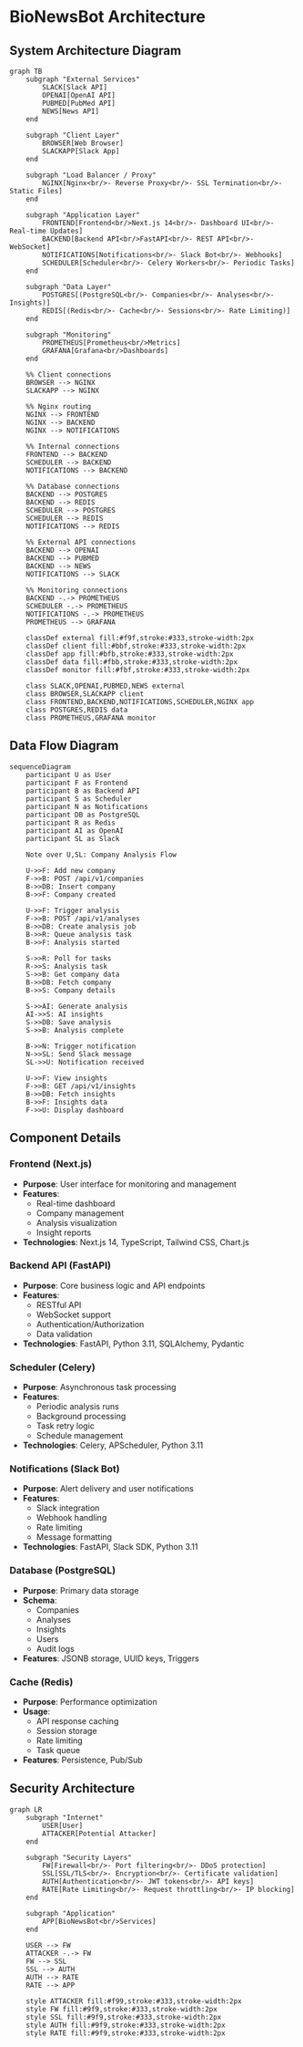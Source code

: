 # BioNewsBot Architecture

## System Architecture Diagram

```mermaid
graph TB
    subgraph "External Services"
        SLACK[Slack API]
        OPENAI[OpenAI API]
        PUBMED[PubMed API]
        NEWS[News API]
    end

    subgraph "Client Layer"
        BROWSER[Web Browser]
        SLACKAPP[Slack App]
    end

    subgraph "Load Balancer / Proxy"
        NGINX[Nginx<br/>- Reverse Proxy<br/>- SSL Termination<br/>- Static Files]
    end

    subgraph "Application Layer"
        FRONTEND[Frontend<br/>Next.js 14<br/>- Dashboard UI<br/>- Real-time Updates]
        BACKEND[Backend API<br/>FastAPI<br/>- REST API<br/>- WebSocket]
        NOTIFICATIONS[Notifications<br/>- Slack Bot<br/>- Webhooks]
        SCHEDULER[Scheduler<br/>- Celery Workers<br/>- Periodic Tasks]
    end

    subgraph "Data Layer"
        POSTGRES[(PostgreSQL<br/>- Companies<br/>- Analyses<br/>- Insights)]
        REDIS[(Redis<br/>- Cache<br/>- Sessions<br/>- Rate Limiting)]
    end

    subgraph "Monitoring"
        PROMETHEUS[Prometheus<br/>Metrics]
        GRAFANA[Grafana<br/>Dashboards]
    end

    %% Client connections
    BROWSER --> NGINX
    SLACKAPP --> NGINX

    %% Nginx routing
    NGINX --> FRONTEND
    NGINX --> BACKEND
    NGINX --> NOTIFICATIONS

    %% Internal connections
    FRONTEND --> BACKEND
    SCHEDULER --> BACKEND
    NOTIFICATIONS --> BACKEND

    %% Database connections
    BACKEND --> POSTGRES
    BACKEND --> REDIS
    SCHEDULER --> POSTGRES
    SCHEDULER --> REDIS
    NOTIFICATIONS --> REDIS

    %% External API connections
    BACKEND --> OPENAI
    BACKEND --> PUBMED
    BACKEND --> NEWS
    NOTIFICATIONS --> SLACK

    %% Monitoring connections
    BACKEND -.-> PROMETHEUS
    SCHEDULER -.-> PROMETHEUS
    NOTIFICATIONS -.-> PROMETHEUS
    PROMETHEUS --> GRAFANA

    classDef external fill:#f9f,stroke:#333,stroke-width:2px
    classDef client fill:#bbf,stroke:#333,stroke-width:2px
    classDef app fill:#bfb,stroke:#333,stroke-width:2px
    classDef data fill:#fbb,stroke:#333,stroke-width:2px
    classDef monitor fill:#fbf,stroke:#333,stroke-width:2px

    class SLACK,OPENAI,PUBMED,NEWS external
    class BROWSER,SLACKAPP client
    class FRONTEND,BACKEND,NOTIFICATIONS,SCHEDULER,NGINX app
    class POSTGRES,REDIS data
    class PROMETHEUS,GRAFANA monitor
```

## Data Flow Diagram

```mermaid
sequenceDiagram
    participant U as User
    participant F as Frontend
    participant B as Backend API
    participant S as Scheduler
    participant N as Notifications
    participant DB as PostgreSQL
    participant R as Redis
    participant AI as OpenAI
    participant SL as Slack

    Note over U,SL: Company Analysis Flow

    U->>F: Add new company
    F->>B: POST /api/v1/companies
    B->>DB: Insert company
    B->>F: Company created

    U->>F: Trigger analysis
    F->>B: POST /api/v1/analyses
    B->>DB: Create analysis job
    B->>R: Queue analysis task
    B->>F: Analysis started

    S->>R: Poll for tasks
    R->>S: Analysis task
    S->>B: Get company data
    B->>DB: Fetch company
    B->>S: Company details

    S->>AI: Generate analysis
    AI->>S: AI insights
    S->>DB: Save analysis
    S->>B: Analysis complete

    B->>N: Trigger notification
    N->>SL: Send Slack message
    SL->>U: Notification received

    U->>F: View insights
    F->>B: GET /api/v1/insights
    B->>DB: Fetch insights
    B->>F: Insights data
    F->>U: Display dashboard
```

## Component Details

### Frontend (Next.js)
- **Purpose**: User interface for monitoring and management
- **Features**:
  - Real-time dashboard
  - Company management
  - Analysis visualization
  - Insight reports
- **Technologies**: Next.js 14, TypeScript, Tailwind CSS, Chart.js

### Backend API (FastAPI)
- **Purpose**: Core business logic and API endpoints
- **Features**:
  - RESTful API
  - WebSocket support
  - Authentication/Authorization
  - Data validation
- **Technologies**: FastAPI, Python 3.11, SQLAlchemy, Pydantic

### Scheduler (Celery)
- **Purpose**: Asynchronous task processing
- **Features**:
  - Periodic analysis runs
  - Background processing
  - Task retry logic
  - Schedule management
- **Technologies**: Celery, APScheduler, Python 3.11

### Notifications (Slack Bot)
- **Purpose**: Alert delivery and user notifications
- **Features**:
  - Slack integration
  - Webhook handling
  - Rate limiting
  - Message formatting
- **Technologies**: FastAPI, Slack SDK, Python 3.11

### Database (PostgreSQL)
- **Purpose**: Primary data storage
- **Schema**:
  - Companies
  - Analyses
  - Insights
  - Users
  - Audit logs
- **Features**: JSONB storage, UUID keys, Triggers

### Cache (Redis)
- **Purpose**: Performance optimization
- **Usage**:
  - API response caching
  - Session storage
  - Rate limiting
  - Task queue
- **Features**: Persistence, Pub/Sub

## Security Architecture

```mermaid
graph LR
    subgraph "Internet"
        USER[User]
        ATTACKER[Potential Attacker]
    end

    subgraph "Security Layers"
        FW[Firewall<br/>- Port filtering<br/>- DDoS protection]
        SSL[SSL/TLS<br/>- Encryption<br/>- Certificate validation]
        AUTH[Authentication<br/>- JWT tokens<br/>- API keys]
        RATE[Rate Limiting<br/>- Request throttling<br/>- IP blocking]
    end

    subgraph "Application"
        APP[BioNewsBot<br/>Services]
    end

    USER --> FW
    ATTACKER -.-> FW
    FW --> SSL
    SSL --> AUTH
    AUTH --> RATE
    RATE --> APP

    style ATTACKER fill:#f99,stroke:#333,stroke-width:2px
    style FW fill:#9f9,stroke:#333,stroke-width:2px
    style SSL fill:#9f9,stroke:#333,stroke-width:2px
    style AUTH fill:#9f9,stroke:#333,stroke-width:2px
    style RATE fill:#9f9,stroke:#333,stroke-width:2px
```
